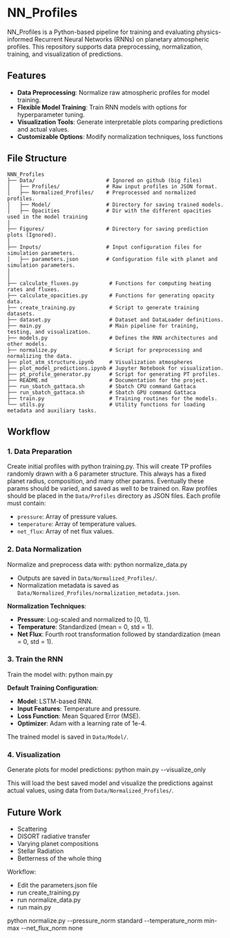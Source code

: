 # NN_Profiles

NN_Profiles is a Python-based pipeline for training and evaluating physics-informed Recurrent Neural Networks (RNNs) on planetary atmospheric profiles. This repository supports data preprocessing, normalization, training, and visualization of predictions.

## Features

- **Data Preprocessing**: Normalize raw atmospheric profiles for model training.
- **Flexible Model Training**: Train RNN models with options for hyperparameter tuning.
- **Visualization Tools**: Generate interpretable plots comparing predictions and actual values.
- **Customizable Options**: Modify normalization techniques, loss functions

## File Structure


    NNN_Profiles
    ├── Data/                       # Ignored on github (big files)
    │   ├── Profiles/               # Raw input profiles in JSON format.
    │   ├── Normalized_Profiles/    # Preprocessed and normalized profiles.
    │   ├── Model/                  # Directory for saving trained models.
    │   ├── Opacities               # Dir with the different opacities used in the model training
    │
    ├── Figures/                    # Directory for saving prediction plots (Ignored).
    │
    ├── Inputs/                     # Input configuration files for simulation parameters.
    │   ├── parameters.json         # Configuration file with planet and simulation parameters.
    │
    │
    ├── calculate_fluxes.py          # Functions for computing heating rates and fluxes. 
    ├── calculate_opacities.py       # Functions for generating opacity data.
    ├── create_training.py           # Script to generate training datasets.
    ├── dataset.py                   # Dataset and DataLoader definitions.
    ├── main.py                      # Main pipeline for training, testing, and visualization.
    ├── models.py                    # Defines the RNN architectures and other models.
    ├── normalize.py                 # Script for preprocessing and normalizing the data.
    ├── plot_atm_structure.ipynb     # Visualization atmospheres
    ├── plot_model_predictions.ipynb # Jupyter Notebook for visualization.
    ├── pt_profile_generator.py      # Script for generating PT profiles.
    ├── README.md                    # Documentation for the project.
    ├── run_sbatch_gattaca.sh        # Sbatch CPU command Gattaca
    ├── run_sbatch_gattaca.sh        # Sbatch GPU command Gattaca 
    ├── train.py                     # Training routines for the models.
    └── utils.py                     # Utility functions for loading metadata and auxiliary tasks.

## Workflow

### 1. Data Preparation

Create initial profiles with python training.py. This will create TP profiles randomly drawn with a 6 parameter structure.
This always has a fixed planet radius, composition, and many other params. Eventually these params should be varied, and saved as well to be trained on.
Raw profiles should be placed in the `Data/Profiles` directory as JSON files. Each profile must contain:
- `pressure`: Array of pressure values.
- `temperature`: Array of temperature values.
- `net_flux`: Array of net flux values.

### 2. Data Normalization

Normalize and preprocess data with: python normalize_data.py

- Outputs are saved in `Data/Normalized_Profiles/`.
- Normalization metadata is saved as `Data/Normalized_Profiles/normalization_metadata.json`.

**Normalization Techniques**:
- **Pressure**: Log-scaled and normalized to [0, 1].
- **Temperature**: Standardized (mean = 0, std = 1).
- **Net Flux**: Fourth root transformation followed by standardization (mean = 0, std = 1).

### 3. Train the RNN

Train the model with: python main.py

**Default Training Configuration**:
- **Model**: LSTM-based RNN.
- **Input Features**: Temperature and pressure.
- **Loss Function**: Mean Squared Error (MSE).
- **Optimizer**: Adam with a learning rate of 1e-4.

The trained model is saved in `Data/Model/`.

### 4. Visualization

Generate plots for model predictions: python main.py --visualize_only

This will load the best saved model and visualize the predictions against actual values, using data from `Data/Normalized_Profiles/`.

## Future Work

- Scattering
- DISORT radiative transfer
- Varying planet compositions
- Stellar Radiation
- Betterness of the whole thing







Workflow:
- Edit the parameters.json file
- run create_training.py
- run normalize_data.py
- run main.py



python normalize.py --pressure_norm standard --temperature_norm min-max --net_flux_norm none

